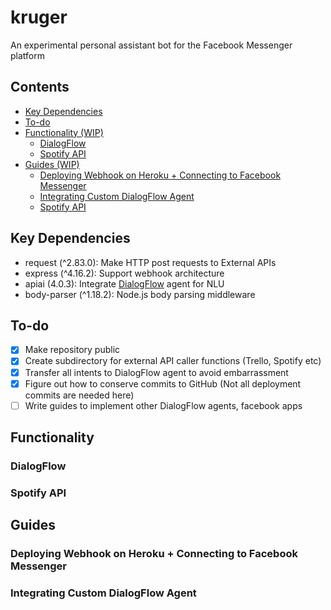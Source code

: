 # kruger
An experimental personal assistant bot for the Facebook Messenger platform

## Contents 
- [Key Dependencies](#key-dependencies)
- [To-do](#to-do)
- [Functionality (WIP)](#functionality) <br>
  - [DialogFlow](#dialogflow) <br>
  - [Spotify API](#spotify-api) <br>
- [Guides (WIP)](#guides) <br>
  - [Deploying Webhook on Heroku + Connecting to Facebook Messenger](#deploying-webhook-on-heroku--connecting-to-facebook-messenger) <br>
  - [Integrating Custom DialogFlow Agent](#integrating-custom-dialogFlow-agent) <br>
  - [Spotify API](#spotify-api) <br>

## Key Dependencies
- request (^2.83.0): Make HTTP post requests to External APIs
- express (^4.16.2): Support webhook architecture
- apiai (4.0.3): Integrate [DialogFlow](https://dialogflow.com/) agent for NLU
- body-parser (^1.18.2): Node.js body parsing middleware

## To-do
- [X] Make repository public
- [X] Create subdirectory for external API caller functions (Trello, Spotify etc)
- [X] Transfer all intents to DialogFlow agent to avoid embarrassment
- [X] Figure out how to conserve commits to GitHub (Not all deployment commits are needed here)
- [ ] Write guides to implement other DialogFlow agents, facebook apps

## Functionality
### DialogFlow
### Spotify API

## Guides
### Deploying Webhook on Heroku + Connecting to Facebook Messenger
### Integrating Custom DialogFlow Agent

